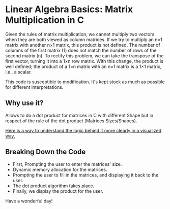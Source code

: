 # Linear Algebra Basics: Matrix Multiplication in C


Given the rules of matrix multiplication, we cannot multiply two vectors when they are both viewed as column matrices. If we try to multiply an n×1 matrix with another n×1 matrix, this product is not defined. The number of columns of the first matrix (1) does not match the number of rows of the second matrix (n). To rectify this problem, we can take the transpose of the first vector, turning it into a 1×n row matrix. With this change, the product is well defined; the product of a 1×n matrix with an n×1 matrix is a 1×1 matrix, i.e., a scalar.

This code is susceptible to modification. It's kept stock as much as possible for different interpretations. 

## Why use it?

Allows to do a dot product for matrices in C with different Shape but in respect of the rule of the dot product (Matrices Sizes/Shapes).

[Here is a way to understand the logic behind it more clearly in a visualized way.](http://matrixmultiplication.xyz/)


## Breaking Down the Code

* First, Prompting the user to enter the matrices' size.
* Dynamic memory allocation for the matrices.
* Prompting the user to fill in the matrices, and displaying it back to the user.
* The dot product algorithm takes place.
* Finally, we display the product for the user.

Have a wonderful day!
